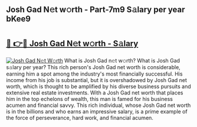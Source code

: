 ## Josh Gad N𝚎t w𝚘rth - Part-7m9 S𝚊lary per year bKee9

# <h2><a href="http://gc2db54.nevu.top/?p=Josh+Gad">🔗 👉🔴 Josh Gad N𝚎t w𝚘rth - S𝚊lary</a></h2>

[![Josh Gad N𝚎t W𝚘rth](https://i.imgur.com/Oavwk0R.jpeg)](http://gc2db54.nevu.top/?p=Josh+Gad)
What is Josh Gad n𝚎t w𝚘rth? What is Josh Gad s𝚊lary per year?
This rich person's Josh Gad net worth is considerable, earning him a spot among the industry's most financially successful. His income from his job is substantial, but it is overshadowed by Josh Gad net worth, which is thought to be amplified by his diverse business pursuits and extensive real estate investments. With a Josh Gad net worth that places him in the top echelons of wealth, this man is famed for his business acumen and financial savvy. This rich individual, whose Josh Gad net worth is in the billions and who earns an impressive salary, is a prime example of the force of perseverance, hard work, and financial acumen.
